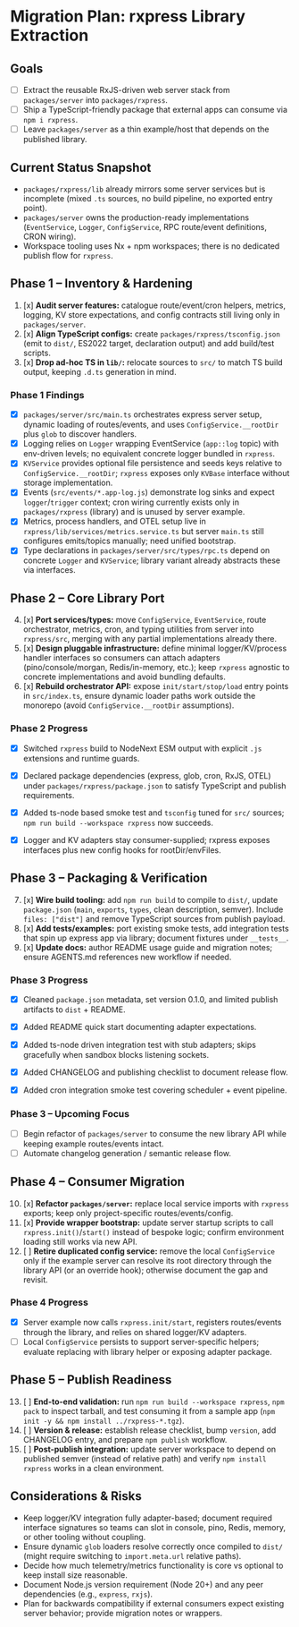 # Migration Plan: rxpress Library Extraction

## Goals
- [ ] Extract the reusable RxJS-driven web server stack from `packages/server` into `packages/rxpress`.
- [ ] Ship a TypeScript-friendly package that external apps can consume via `npm i rxpress`.
- [ ] Leave `packages/server` as a thin example/host that depends on the published library.

## Current Status Snapshot
- `packages/rxpress/lib` already mirrors some server services but is incomplete (mixed `.ts` sources, no build pipeline, no exported entry point).
- `packages/server` owns the production-ready implementations (`EventService`, `Logger`, `ConfigService`, RPC route/event definitions, CRON wiring).
- Workspace tooling uses Nx + npm workspaces; there is no dedicated publish flow for `rxpress`.

## Phase 1 – Inventory & Hardening
1. [x] **Audit server features:** catalogue route/event/cron helpers, metrics, logging, KV store expectations, and config contracts still living only in `packages/server`.
2. [x] **Align TypeScript configs:** create `packages/rxpress/tsconfig.json` (emit to `dist/`, ES2022 target, declaration output) and add build/test scripts.
3. [x] **Drop ad-hoc TS in `lib/`:** relocate sources to `src/` to match TS build output, keeping `.d.ts` generation in mind.

### Phase 1 Findings
- [x] `packages/server/src/main.ts` orchestrates express server setup, dynamic loading of routes/events, and uses `ConfigService.__rootDir` plus `glob` to discover handlers.
- [x] Logging relies on `Logger` wrapping EventService (`app::log` topic) with env-driven levels; no equivalent concrete logger bundled in `rxpress`.
- [x] `KVService` provides optional file persistence and seeds keys relative to `ConfigService.__rootDir`; `rxpress` exposes only `KVBase` interface without storage implementation.
- [x] Events (`src/events/*.app-log.js`) demonstrate log sinks and expect `logger`/`trigger` context; cron wiring currently exists only in `packages/rxpress` (library) and is unused by server example.
- [x] Metrics, process handlers, and OTEL setup live in `rxpress/lib/services/metrics.service.ts` but server `main.ts` still configures emits/topics manually; need unified bootstrap.
- [x] Type declarations in `packages/server/src/types/rpc.ts` depend on concrete `Logger` and `KVService`; library variant already abstracts these via interfaces.

## Phase 2 – Core Library Port
4. [x] **Port services/types:** move `ConfigService`, `EventService`, route orchestrator, metrics, cron, and typing utilities from server into `rxpress/src`, merging with any partial implementations already there.
5. [x] **Design pluggable infrastructure:** define minimal logger/KV/process handler interfaces so consumers can attach adapters (pino/console/morgan, Redis/in-memory, etc.); keep `rxpress` agnostic to concrete implementations and avoid bundling defaults.
6. [x] **Rebuild orchestrator API:** expose `init/start/stop/load` entry points in `src/index.ts`, ensure dynamic loader paths work outside the monorepo (avoid `ConfigService.__rootDir` assumptions).

### Phase 2 Progress
- [x] Switched `rxpress` build to NodeNext ESM output with explicit `.js` extensions and runtime guards.
- [x] Declared package dependencies (express, glob, cron, RxJS, OTEL) under `packages/rxpress/package.json` to satisfy TypeScript and publish requirements.
- [x] Added ts-node based smoke test and `tsconfig` tuned for `src/` sources; `npm run build --workspace rxpress` now succeeds.
- [x] Logger and KV adapters stay consumer-supplied; rxpress exposes interfaces plus new config hooks for rootDir/envFiles.


## Phase 3 – Packaging & Verification
7. [x] **Wire build tooling:** add `npm run build` to compile to `dist/`, update `package.json` (`main`, `exports`, `types`, clean description, semver). Include `files: ["dist"]` and remove TypeScript sources from publish payload.
8. [x] **Add tests/examples:** port existing smoke tests, add integration tests that spin up express app via library; document fixtures under `__tests__`.
9. [x] **Update docs:** author README usage guide and migration notes; ensure AGENTS.md references new workflow if needed.

### Phase 3 Progress
- [x] Cleaned `package.json` metadata, set version 0.1.0, and limited publish artifacts to `dist` + README.
- [x] Added README quick start documenting adapter expectations.
- [x] Added ts-node driven integration test with stub adapters; skips gracefully when sandbox blocks listening sockets.

- [x] Added CHANGELOG and publishing checklist to document release flow.

- [x] Added cron integration smoke test covering scheduler + event pipeline.

### Phase 3 – Upcoming Focus
- [ ] Begin refactor of `packages/server` to consume the new library API while keeping example routes/events intact.
- [ ] Automate changelog generation / semantic release flow.

## Phase 4 – Consumer Migration
10. [x] **Refactor `packages/server`:** replace local service imports with `rxpress` exports; keep only project-specific routes/events/config.
11. [x] **Provide wrapper bootstrap:** update server startup scripts to call `rxpress.init()`/`start()` instead of bespoke logic; confirm environment loading still works via new API.
12. [ ] **Retire duplicated config service:** remove the local `ConfigService` only if the example server can resolve its root directory through the library API (or an override hook); otherwise document the gap and revisit.

### Phase 4 Progress
- [x] Server example now calls `rxpress.init/start`, registers routes/events through the library, and relies on shared logger/KV adapters.
- [ ] Local `ConfigService` persists to support server-specific helpers; evaluate replacing with library helper or exposing adapter package.

## Phase 5 – Publish Readiness
13. [ ] **End-to-end validation:** run `npm run build --workspace rxpress`, `npm pack` to inspect tarball, and test consuming it from a sample app (`npm init -y && npm install ../rxpress-*.tgz`).
14. [ ] **Version & release:** establish release checklist, bump `version`, add CHANGELOG entry, and prepare `npm publish` workflow.
15. [ ] **Post-publish integration:** update server workspace to depend on published semver (instead of relative path) and verify `npm install rxpress` works in a clean environment.

## Considerations & Risks
- Keep logger/KV integration fully adapter-based; document required interface signatures so teams can slot in console, pino, Redis, memory, or other tooling without coupling.
- Ensure dynamic `glob` loaders resolve correctly once compiled to `dist/` (might require switching to `import.meta.url` relative paths).
- Decide how much telemetry/metrics functionality is core vs optional to keep install size reasonable.
- Document Node.js version requirement (Node 20+) and any peer dependencies (e.g., `express`, `rxjs`).
- Plan for backwards compatibility if external consumers expect existing server behavior; provide migration notes or wrappers.
